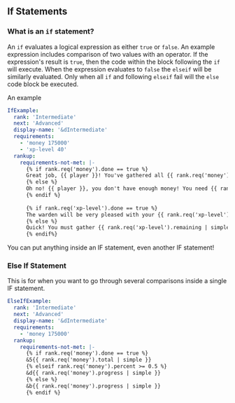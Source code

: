 ## If Statements

### What is an `if` statement?

An `if` evaluates a logical expression as either `true` or `false`. An example expression includes comparison of two values with an operator. If the expression's result is `true`, then the code within the block following the `if` will execute. When the expression evaluates to `false` the `elseif` will be similarly evaluated. Only when all `if` and following `elseif` fail will the `else` code block be executed.

An example
```yml
IfExample:
  rank: 'Intermediate'
  next: 'Advanced'
  display-name: '&dIntermediate'
  requirements:
    - 'money 175000'
    - 'xp-level 40'
  rankup:
    requirements-not-met: |-
      {% if rank.req('money').done == true %}
      Great job, {{ player }}! You've gathered all {{ rank.req('money').total | simple }} coins!
      {% else %}
      Oh no! {{ player }}, you don't have enough money! You need {{ rank.req('money').remaining | simple }} more coins!
      {% endif %}
      
      {% if rank.req('xp-level').done == true %}
      The warden will be very pleased with your {{ rank.req('xp-level').total | simple }} XP levels, I'm sure of it!
      {% else %}
      Quick! You must gather {{ rank.req('xp-level').remaining | simple }} more XP levels or the warden will have my head!
      {% endif%}
```

You can put anything inside an IF statement, even another IF statement!

### Else If Statement

This is for when you want to go through several comparisons inside a single IF statement.

```yml
ElseIfExample:
  rank: 'Intermediate'
  next: 'Advanced'
  display-name: '&dIntermediate'
  requirements:
    - 'money 175000'
  rankup:
    requirements-not-met: |-
      {% if rank.req('money').done == true %}
      &5{{ rank.req('money').total | simple }}
      {% elseif rank.req('money').percent >= 0.5 %}
      &d{{ rank.req('money').progress | simple }}
      {% else %}
      &b{{ rank.req('money').progress | simple }}
      {% endif %}
```
